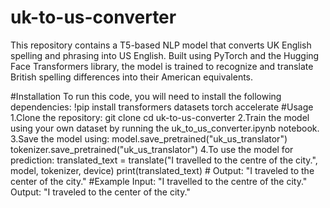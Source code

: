 # uk-to-us-converter
This repository contains a T5-based NLP model that converts UK English spelling and phrasing into US English. Built using PyTorch and the Hugging Face Transformers library, the model is trained to recognize and translate British spelling differences into their American equivalents.

#Installation
To run this code, you will need to install the following dependencies:
!pip install transformers datasets torch accelerate
#Usage
1.Clone the repository:
git clone <your-repo-url>
cd uk-to-us-converter
2.Train the model using your own dataset by running the uk_to_us_converter.ipynb notebook.
3.Save the model using:
model.save_pretrained("uk_us_translator")
tokenizer.save_pretrained("uk_us_translator")
4.To use the model for prediction:
translated_text = translate("I travelled to the centre of the city.", model, tokenizer, device)
print(translated_text)  # Output: "I traveled to the center of the city."
#Example
Input: "I travelled to the centre of the city."
Output: "I traveled to the center of the city."
